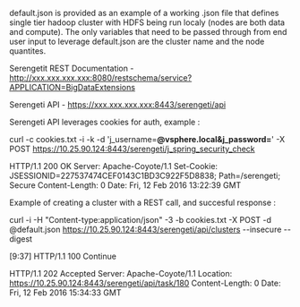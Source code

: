 
default.json is provided as an example of a working .json file that defines single tier hadoop cluster with HDFS being run localy (nodes are both data and compute). The only variables that need to be passed through from end user input to leverage default.json are the cluster name and the node quantites.
 

Serengetit REST Documentation - http://xxx.xxx.xxx.xxx:8080/restschema/service?APPLICATION=BigDataExtensions

Serengeti API - https://xxx.xxx.xxx.xxx:8443/serengeti/api

Serengeti API leverages cookies for auth, example : 

curl -c cookies.txt -i -k -d 'j_username=******@vsphere.local&j_password=******' -X POST https://10.25.90.124:8443/serengeti/j_spring_security_check

HTTP/1.1 200 OK
Server: Apache-Coyote/1.1
Set-Cookie: JSESSIONID=227537474CEF0143C1BD3C922F5D8838; Path=/serengeti; Secure
Content-Length: 0
Date: Fri, 12 Feb 2016 13:22:39 GMT

Example of creating a cluster with a REST call, and succesful response : 

curl -i -H "Content-type:application/json" -3 -b cookies.txt -X POST -d @default.json https://10.25.90.124:8443/serengeti/api/clusters --insecure --digest

[9:37] 
HTTP/1.1 100 Continue

HTTP/1.1 202 Accepted
Server: Apache-Coyote/1.1
Location: https://10.25.90.124:8443/serengeti/api/task/180
Content-Length: 0
Date: Fri, 12 Feb 2016 15:34:33 GMT


